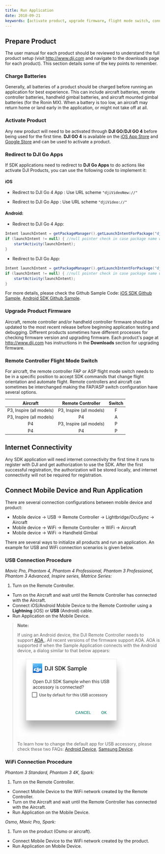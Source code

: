 ```yaml
---
title: Run Application
date: 2018-09-21
keywords: [activate product, upgrade firmware, flight mode switch, connection configuration]
---
```


## Prepare Product

The user manual for each product should be reviewed to understand the full product setup (visit <a href="http://www.dji.com" target="_blank">http://www.dji.com</a> and navigate to the downloads page for each product). This section details some of the key points to remember.

### Charge Batteries

Generally, all batteries of a product should be charged before running an application for best experience. This can include aircraft batteries, remote controller batteries, handheld gimbal batteries, and aircraft mounted gimbal batteries (for the Ronin MX). When a battery is too low, an aircraft may return home or land early in the application, or might not take off at all.

### Activate Product

Any new product will need to be activated through **DJI GO**/**DJI GO 4** before being used for the first time. **DJI GO 4** is available on the <a href="https://apps.apple.com/us/app/dji-go/id943780750" target="_blank">iOS App Store</a> and <a href="https://play.google.com/store/apps/details?id=dji.go.v4&hl=en" target="_blank"> Google Store</a> and can be used to activate a product.

### Redirect to DJI Go Apps

If SDK applications need to redirect to **DJI Go Apps** to do actions like activate DJI Products, you can use the following code to implement it:

#### iOS

- Redirect to DJI Go 4 App : Use URL scheme `"djiVideoNew://"`

- Redirect to DJI Go App : Use URL scheme `"djiVideo://"`

#### Android:

- Redirect to DJI Go 4 App:

~~~java
Intent launchIntent = getPackageManager().getLaunchIntentForPackage("dji.go.v4");
if (launchIntent != null) { //null pointer check in case package name was not found
    startActivity(launchIntent);
}
~~~

- Redirect to DJI Go App:

~~~java
Intent launchIntent = getPackageManager().getLaunchIntentForPackage("dji.pilot");
if (launchIntent != null) { //null pointer check in case package name was not found
    startActivity(launchIntent);
}
~~~

For more details, please check the Github Sample Code: [iOS SDK Github Sample](https://github.com/dji-sdk/Mobile-SDK-iOS/blob/master/Sample%20Code/ObjcSampleCode/DJISdkDemo/Demo/AppRedirectGoViewController.m), [Android SDK Github Sample](https://github.com/dji-sdk/Mobile-SDK-Android/blob/master/Sample%20Code/app/src/main/java/com/dji/sdk/sample/internal/view/StartRedirectGoAcitivityView.java).

### Upgrade Product Firmware

Aircraft, remote controller and/or handheld controller firmware should be updated to the most recent release before beginning application testing and debugging. Different products sometimes have different processes for checking firmware version and upgrading firmware. Each product's page at <http://www.dji.com> has instructions in the **Downloads** section for upgrading firmware.

### Remote Controller Flight Mode Switch

For aircraft, the remote controller FAP or ASP flight mode switch needs to be in a specific position to accept SDK commands that change flight orientation and automate flight. Remote controllers and aircraft can sometimes be interchanged making the FAP/ASP switch configuration have several options.

|  Aircraft                |     Remote Controller    |  Switch  |
|:------------------------:|:------------------------:|:--------:|
| P3, Inspire (all models) | P3, Inspire (all models) |     F    |
| P3, Inspire (all models) | P4                       |     A    |
| P4                       | P3, Inspire (all models) |     P    |
| P4                       | P4                       |     P    |

## Internet Connectivity

Any SDK application will need internet connectivity the first time it runs to register with DJI and get authorization to use the SDK. After the first successful registration, the authorization will be stored locally, and internet connectivity will not be required for registration.

## Connect Mobile Device and Run Application

There are several connection configurations between mobile device and product:

* Mobile device -> USB -> Remote Controller -> Lightbridge/OcuSync -> Aircraft
* Mobile device -> WiFi -> Remote Controller -> WiFi -> Aircraft
* Mobile device -> WiFi -> Handheld Gimbal

There are several ways to initialize all products and run an application. An example for USB and WiFi connection scenarios is given below.

### USB Connection Procedure

_Mavic Pro, Phantom 4, Phantom 4 Professional, Phantom 3 Professional, Phantom 3 Advanced, Inspire series, Matrice Series:_

 1. Turn on the Remote Controller.
 * Turn on the Aircraft and wait until the Remote Controller has connected with the Aircraft.
 * Connect iOS/Android Mobile Device to the Remote Controller using a **Lightning** (iOS) or **USB** (Android) cable.
 * Run Application on the Mobile Device.

> **Note:**
>
> If using an Android device, the DJI Remote Controller needs to support <a href="https://source.android.com/devices/accessories/protocol.html" target="_blank"> AOA </a>. All recent versions of the firmware support AOA. AOA is supported if when the Sample Application connects with the Android device, a dialog similar to that below appears:
>
>  ![dialog](../images/application-development-workflow/android_dialog.png)
>
> To learn how to change the default app for USB accessory, please check these two FAQs: [Android Device](../faq/index.html#How-do-I-reset-the-default-app-behavior-for-a-USB-Accessory-DJI-Product-on-Android-devices), [Samsung Device](../faq/index.html#How-do-I-reset-the-default-app-behavior-for-a-USB-Accessory-DJI-Product-on-Samsung-devices).
>

### WiFi Connection Procedure

_Phantom 3 Standard, Phantom 3 4K, Spark:_

1. Turn on the Remote Controller.  
* Connect Mobile Device to the WiFi network created by the Remote Controller.
* Turn on the Aircraft and wait until the Remote Controller has connected with the Aircraft.
* Run Application on the Mobile Device.

_Osmo, Mavic Pro, Spark:_

1. Turn on the product (Osmo or aircraft).  
* Connect Mobile Device to the WiFi network created by the product.
* Run Application on Mobile Device.
